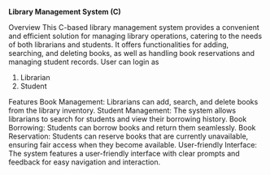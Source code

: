 **Library Management System (C)**

Overview
This C-based library management system provides a convenient and efficient solution for managing library operations, 
catering to the needs of both librarians and students. 
It offers functionalities for adding, searching, and deleting books, as well as handling book reservations and managing student records.
User can login as 
1) Librarian
2) Student

Features
Book Management: Librarians can add, search, and delete books from the library inventory.
Student Management: The system allows librarians to search for students and view their borrowing history.
Book Borrowing: Students can borrow books and return them seamlessly.
Book Reservation: Students can reserve books that are currently unavailable, ensuring fair access when they become available.
User-friendly Interface: The system features a user-friendly interface with clear prompts and feedback for easy navigation and interaction.
